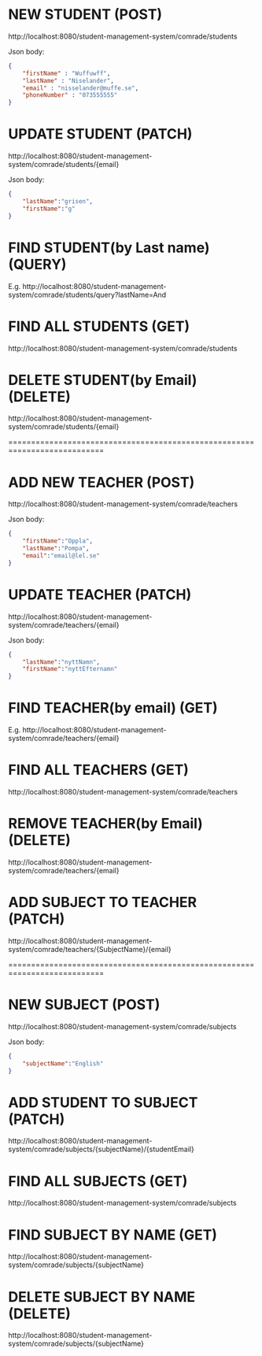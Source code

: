 # NEW STUDENT (POST)
http://localhost:8080/student-management-system/comrade/students

Json body:
``` Json
{
	"firstName" : "Wuffuwff",
	"lastName" : "Niselander",
	"email" : "nisselander@muffe.se",
	"phoneNumber" : "073555555"
}
```

# UPDATE STUDENT (PATCH)
http://localhost:8080/student-management-system/comrade/students/{email}

Json body:
``` Json
{
	"lastName":"grisen",
	"firstName":"g"
}
```

# FIND STUDENT(by Last name) (QUERY)
E.g.
http://localhost:8080/student-management-system/comrade/students/query?lastName=And


# FIND ALL STUDENTS (GET)
http://localhost:8080/student-management-system/comrade/students


# DELETE STUDENT(by Email) (DELETE)
http://localhost:8080/student-management-system/comrade/students/{email}

===========================================================================

# ADD NEW TEACHER (POST)
http://localhost:8080/student-management-system/comrade/teachers

Json body:
``` Json
{
	"firstName":"Oppla",
	"lastName":"Pompa",
	"email":"email@lel.se"
}
```

# UPDATE TEACHER (PATCH)
http://localhost:8080/student-management-system/comrade/teachers/{email}

Json body:
``` Json
{
	"lastName":"nyttNamn",
	"firstName":"nyttEfternamn"
}
```

# FIND TEACHER(by email) (GET)
E.g.
http://localhost:8080/student-management-system/comrade/teachers/{email}


# FIND ALL TEACHERS (GET)
http://localhost:8080/student-management-system/comrade/teachers


# REMOVE TEACHER(by Email) (DELETE)
http://localhost:8080/student-management-system/comrade/teachers/{email}

# ADD SUBJECT TO TEACHER (PATCH)
http://localhost:8080/student-management-system/comrade/teachers/{SubjectName}/{email}

===========================================================================

# NEW SUBJECT (POST)
http://localhost:8080/student-management-system/comrade/subjects

Json body:
``` Json
{
	"subjectName":"English"
}
```

# ADD STUDENT TO SUBJECT (PATCH)
http://localhost:8080/student-management-system/comrade/subjects/{subjectName}/{studentEmail}


# FIND ALL SUBJECTS (GET)
http://localhost:8080/student-management-system/comrade/subjects


# FIND SUBJECT BY NAME (GET)
http://localhost:8080/student-management-system/comrade/subjects/{subjectName}


# DELETE SUBJECT BY NAME (DELETE)
http://localhost:8080/student-management-system/comrade/subjects/{subjectName}




